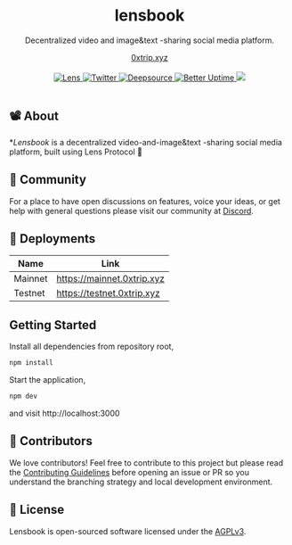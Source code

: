 <div align="center">
    <h1>lensbook</h1>
    <p>Decentralized video and image&text -sharing social media platform.</p>
    <a href="https://mainnet.0xtrip.xyz">0xtrip.xyz</a>
</div>
<br>
<div align="center">
    <a href="https://lenstube.xyz/sasicodes.lens">
        <img src="https://lens-badge.vercel.app/api/badge/sasicodes.lens" alt="Lens">
    </a>
    <a href="https://twitter.com/0xtripxyz">
        <img src="https://img.shields.io/twitter/follow/0xtripxyz?style=social" alt="Twitter">
    </a>
    <a href="https://deepsource.io/gh/IndexOutOfBounds998/lensbook">
        <img src="https://deepsource.io/gh/lenstube-xyz/lenstube.svg/?label=active+issues&show_trend=true" alt="Deepsource">
    </a>
     <a href="https://status.lensbook.xyz">
        <img src="https://betteruptime.com/status-badges/v1/monitor/dfaw.svg" alt="Better Uptime">
    </a>
    <a title="Crowdin" target="_blank" href="https://crowdin.com/project/lensbook">
        <img src="https://badges.crowdin.net/lenstube/localized.svg">
    </a>
</div>
<br>

## 📽️ About

\*_Lensbook_ is a decentralized video-and-image&text -sharing social media platform, built using Lens Protocol 🌿

## 💪 Community

For a place to have open discussions on features, voice your ideas, or get help with general questions please visit our community at [Discord](https://discord.gg/aDtzhfd9c3).

## 🚢 Deployments

| Name    | Link                       |
| ------- | -------------------------- |
| Mainnet | https://mainnet.0xtrip.xyz |
| Testnet | https://testnet.0xtrip.xyz |

## Getting Started

Install all dependencies from repository root,

```bash
npm install
```

Start the application,

```bash
npm dev
```

and visit http://localhost:3000

## 🤝 Contributors

We love contributors! Feel free to contribute to this project but please read the [Contributing Guidelines](CONTRIBUTING.md) before opening an issue or PR so you understand the branching strategy and local development environment.

<a href="https://github.com/IndexOutOfBounds998/lensbook/graphs/contributors">
  
</a>

## 📜 License

Lensbook is open-sourced software licensed under the [AGPLv3](LICENSE).
